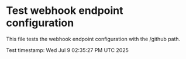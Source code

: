 # Test webhook endpoint configuration

This file tests the webhook endpoint configuration with the /github path.

Test timestamp: Wed Jul  9 02:35:27 PM UTC 2025

